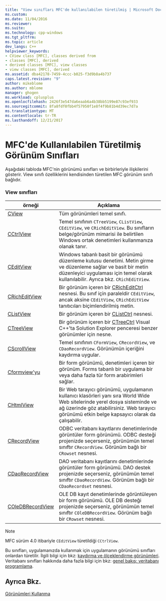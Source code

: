 ```yaml
---
title: "View sınıfları MFC'de kullanılabilen türetilmiş | Microsoft Docs"
ms.custom: 
ms.date: 11/04/2016
ms.reviewer: 
ms.suite: 
ms.technology: cpp-windows
ms.tgt_pltfrm: 
ms.topic: article
dev_langs: C++
helpviewer_keywords:
- CView class [MFC], classes derived from
- classes [MFC], derived
- derived classes [MFC], view classes
- view classes [MFC], derived
ms.assetid: dba42178-7459-4ccc-b025-f3d9b8a4b737
caps.latest.revision: "9"
author: mikeblome
ms.author: mblome
manager: ghogen
ms.workload: cplusplus
ms.openlocfilehash: 2426f3e547da6eaab6a4b38bb5199e87c93ef933
ms.sourcegitcommit: 8fa8fdf0fbb4f57950f1e8f4f9b81b4d39ec7d7a
ms.translationtype: MT
ms.contentlocale: tr-TR
ms.lasthandoff: 12/21/2017
---
```

# <a name="derived-view-classes-available-in-mfc"></a>MFC'de Kullanılabilen Türetilmiş Görünüm Sınıfları
Aşağıdaki tabloda MFC'nin görünümü sınıfları ve birbirleriyle ilişkilerini gösterir. View sınıfı özelliklerini kendisinden türetilen MFC görünüm sınıfı bağlıdır.  
  
### <a name="view-classes"></a>View sınıfları  
  
|örneği|Açıklama|  
|-----------|-----------------|  
|[CView](../mfc/reference/cview-class.md)|Tüm görünümleri temel sınıfı.|  
|[CCtrlView](../mfc/reference/cctrlview-class.md)|Temel sınıfının `CTreeView`, `CListView`, `CEditView`, ve `CRichEditView`. Bu sınıfların belge/görünüm mimarisi ile belirtilen Windows ortak denetimleri kullanmanıza olanak tanır.|  
|[CEditView](../mfc/reference/ceditview-class.md)|Windows tabanlı basit bir görünümü düzenleme kutusu denetimi. Metin girme ve düzenleme sağlar ve basit bir metin düzenleyici uygulaması için temel olarak kullanılabilir. Ayrıca bkz. `CRichEditView`.|  
|[CRichEditView](../mfc/reference/cricheditview-class.md)|Bir görünüm içeren bir [CRichEditCtrl](../mfc/reference/cricheditctrl-class.md) nesnesi. Bu sınıf için paraleldir `CEditView`, ancak aksine `CEditView`, `CRichEditView` tanıtıcıları biçimlendirilmiş metin.|  
|[CListView](../mfc/reference/clistview-class.md)|Bir görünüm içeren bir [CListCtrl](../mfc/reference/clistctrl-class.md) nesnesi.|  
|[CTreeView](../mfc/reference/ctreeview-class.md)|Bir görünüm içeren bir [CTreeCtrl](../mfc/reference/ctreectrl-class.md) Visual C++'ta Solution Explorer penceresi benzer görünümler için nesne.|  
|[CScrollView](../mfc/reference/cscrollview-class.md)|Temel sınıfının `CFormView`, `CRecordView`, ve `CDaoRecordView`. Görünümün içeriğini kaydırma uygular.|  
|[Cformview'yu](../mfc/reference/cformview-class.md)|Bir form görünümü, denetimleri içeren bir görünüm. Forms tabanlı bir uygulama bir veya daha fazla tür form arabirimleri sağlar.|  
|[CHtmlView](../mfc/reference/chtmlview-class.md)|Bir Web tarayıcı görünümü, uygulamanın kullanıcı klasörleri yanı sıra World Wide Web sitelerinde yerel dosya sisteminde ve ağ üzerinde göz atabilirsiniz. Web tarayıcı görünümü etkin belge kapsayıcı olarak da çalışabilir.|  
|[CRecordView](../mfc/reference/crecordview-class.md)|ODBC veritabanı kayıtlarını denetimlerinde görüntüler form görünümü. ODBC desteği projenizde seçerseniz, görünümün temel sınıftır `CRecordView`. Görünüm bağlı bir `CRowset` nesnesi.|  
|[CDaoRecordView](../mfc/reference/cdaorecordview-class.md)|DAO veritabanı kayıtlarını denetimlerinde görüntüler form görünümü. DAO destek projenizde seçerseniz, görünümün temel sınıftır `CDaoRecordView`. Görünüm bağlı bir `CDaoRecordset` nesnesi.|  
|[COleDBRecordView](../mfc/reference/coledbrecordview-class.md)|OLE DB kayıt denetimlerinde görüntüleyen bir form görünümü. OLE DB desteği projenizde seçerseniz, görünümün temel sınıftır `COleDBRecordView`. Görünüm bağlı bir `CRowset` nesnesi.|  
  
> [!NOTE]
>  MFC sürüm 4.0 itibariyle `CEditView` türetildiği `CCtrlView`.  
  
 Bu sınıfları, uygulamanızda kullanmak için uygulamanın görünümü sınıfları onlardan türetilir. İlgili bilgi için bkz: [kaydırma ve ölçeklendirme görünümleri](../mfc/scrolling-and-scaling-views.md). Veritabanı sınıfları hakkında daha fazla bilgi için bkz: [genel bakış: veritabanı programlama](../data/data-access-programming-mfc-atl.md).  
  
## <a name="see-also"></a>Ayrıca Bkz.  
 [Görünümleri Kullanma](../mfc/using-views.md)

